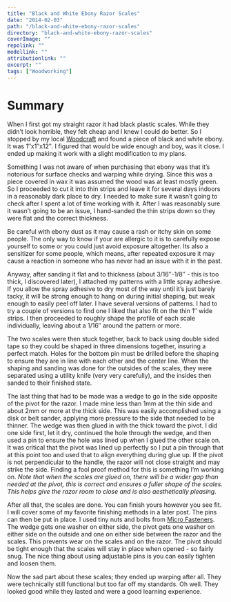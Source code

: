 ```yaml
---
title: "Black and White Ebony Razor Scales"
date: "2014-02-03"
path: "/black-and-white-ebony-razor-scales"
directory: "black-and-white-ebony-razor-scales"
coverImage: ""
repolink: ""
modellink: ""
attributionlink: ""
excerpt: ""
tags: ["Woodworking"]
---
```


# Summary

When I first got my straight razor it had black plastic scales. While they didn’t look horrible, they felt cheap and I knew I could do better. So I stopped by my local [Woodcraft](http://www.woodcraft.com/) and found a piece of black and white ebony. It was 1″x1″x12″. I figured that would be wide enough and boy, was it close. I ended up making it work with a slight modification to my plans.

Something I was not aware of when purchasing that ebony was that it’s notorious for surface checks and warping while drying. Since this was a piece covered in wax it was assumed the wood was at least mostly green. So I proceeded to cut it into thin strips and leave it for several days indoors in a reasonably dark place to dry. I needed to make sure it wasn’t going to check after I spent a lot of time working with it. After I was reasonably sure it wasn’t going to be an issue, I hand-sanded the thin strips down so they were flat and the correct thickness.

Be careful with ebony dust as it may cause a rash or itchy skin on some people. The only way to know if your are allergic to it is to carefully expose yourself to some or you could just avoid exposure altogether. Its also a sensitizer for some people, which means, after repeated exposure it may cause a reaction in someone who has never had an issue with it in the past.

Anyway, after sanding it flat and to thickness (about 3/16″-1/8″ - this is too thick, I discovered later), I attached my patterns with a little spray adhesive. If you allow the spray adhesive to dry most of the way until it’s just barely tacky, it will be strong enough to hang on during initial shaping, but weak enough to easily peel off later. I have several versions of patterns. I had to try a couple of versions to find one I liked that also fit on the thin 1″ wide strips. I then proceeded to roughly shape the profile of each scale individually, leaving about a 1/16″ around the pattern or more.

The two scales were then stuck together, back to back using double sided tape so they could be shaped in three dimensions together, insuring a perfect match. Holes for the bottom pin must be drilled before the shaping to ensure they are in line with each other and the center line. When the shaping and sanding was done for the outsides of the scales, they were separated using a utility knife (very very carefully), and the insides then sanded to their finished state.

The last thing that had to be made was a wedge to go in the side opposite of the pivot for the razor. I made mine less than 1mm at the thin side and about 2mm or more at the thick side. This was easily accomplished using a disk or belt sander, applying more pressure to the side that needed to be thinner. The wedge was then glued in with the thick toward the pivot. I did one side first, let it dry, continued the hole through the wedge, and then used a pin to ensure the hole was lined up when I glued the other scale on. It was critical that the pivot was lined up perfectly so I put a pin through that at this point too and used that to align everything during glue up. If the pivot is not perpendicular to the handle, the razor will not close straight and may strike the side. Finding a fool proof method for this is something I’m working on. _Note that when the scales are glued on, there will be a wider gap than needed at the pivot, this is correct and ensures a fuller shape of the scales. This helps give the razor room to close and is also aesthetically pleasing._

After all that, the scales are done. You can finish yours however you see fit. I will cover some of my favorite finishing methods in a later post. The pins can then be put in place. I used tiny nuts and bolts from [Micro Fasteners](http://www.microfasteners.com/). The wedge gets one washer on either side, the pivot gets one washer on either side on the outside and one on either side between the razor and the scales. This prevents wear on the scales and on the razor. The pivot should be tight enough that the scales will stay in place when opened - so fairly snug. The nice thing about using adjustable pins is you can easily tighten and loosen them.

Now the sad part about these scales; they ended up warping after all. They were technically still functional but too far off my standards. Oh well. They looked good while they lasted and were a good learning experience.
